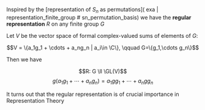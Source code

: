 Inspired by the [representation of $S_n$ as permutations]( exa | representation_finite_group # sn_permutation_basis) we have the **regular representation** $R$ on any finite group $G$

Let $V$ be the vector space of formal complex-valued sums of elements of $G$:

$$V = \{a_1g_1 + \cdots + a_ng_n | a_i\in \C\}, \qquad G=\{g_1,\cdots g_n\}$$

Then we have 

$$R: G \ll \GL(V)$$
$$g(a_1g_1 + \cdots + a_ng_n) = a_1gg_1 + \cdots + a_ngg_n$$

It turns out that the regular representation is of crucial importance in Representation Theory